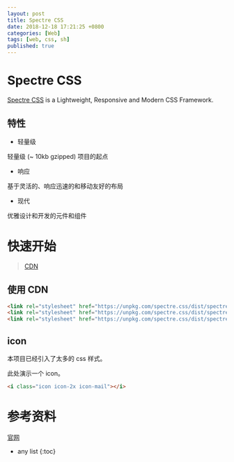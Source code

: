 ```yaml
---
layout: post
title: Spectre CSS
date: 2018-12-18 17:21:25 +0800
categories: [Web]
tags: [web, css, sh]
published: true
---
```


# Spectre CSS

[Spectre CSS](https://picturepan2.github.io/spectre/) is a Lightweight, Responsive and Modern CSS Framework.

## 特性

- 轻量级

轻量级 (~ 10kb gzipped) 项目的起点

- 响应

基于灵活的、响应迅速的和移动友好的布局

- 现代

优雅设计和开发的元件和组件

# 快速开始

> [CDN](https://www.bootcdn.cn/spectre.css/)

## 使用 CDN

```html
<link rel="stylesheet" href="https://unpkg.com/spectre.css/dist/spectre.min.css">
<link rel="stylesheet" href="https://unpkg.com/spectre.css/dist/spectre-exp.min.css">
<link rel="stylesheet" href="https://unpkg.com/spectre.css/dist/spectre-icons.min.css">
```

<head>
    <link rel="stylesheet" href="https://unpkg.com/spectre.css/dist/spectre-icons.min.css">
</head>

## icon

本项目已经引入了太多的 css 样式。

此处演示一个 icon。

```html
<i class="icon icon-2x icon-mail"></i>
```

<i class="icon icon-2x icon-mail"></i>

# 参考资料

[官网](https://picturepan2.github.io/spectre/getting-started/installation.html)


* any list
{:toc}